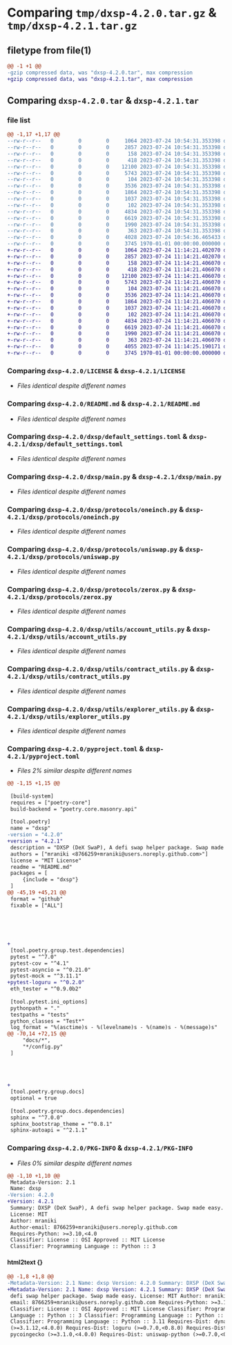 # Comparing `tmp/dxsp-4.2.0.tar.gz` & `tmp/dxsp-4.2.1.tar.gz`

## filetype from file(1)

```diff
@@ -1 +1 @@
-gzip compressed data, was "dxsp-4.2.0.tar", max compression
+gzip compressed data, was "dxsp-4.2.1.tar", max compression
```

## Comparing `dxsp-4.2.0.tar` & `dxsp-4.2.1.tar`

### file list

```diff
@@ -1,17 +1,17 @@
--rw-r--r--   0        0        0     1064 2023-07-24 10:54:31.353398 dxsp-4.2.0/LICENSE
--rw-r--r--   0        0        0     2857 2023-07-24 10:54:31.353398 dxsp-4.2.0/README.md
--rw-r--r--   0        0        0      158 2023-07-24 10:54:31.353398 dxsp-4.2.0/dxsp/__init__.py
--rw-r--r--   0        0        0      418 2023-07-24 10:54:31.353398 dxsp-4.2.0/dxsp/config.py
--rw-r--r--   0        0        0    12100 2023-07-24 10:54:31.353398 dxsp-4.2.0/dxsp/default_settings.toml
--rw-r--r--   0        0        0     5743 2023-07-24 10:54:31.353398 dxsp-4.2.0/dxsp/main.py
--rw-r--r--   0        0        0      104 2023-07-24 10:54:31.353398 dxsp-4.2.0/dxsp/protocols/__init__.py
--rw-r--r--   0        0        0     3536 2023-07-24 10:54:31.353398 dxsp-4.2.0/dxsp/protocols/oneinch.py
--rw-r--r--   0        0        0     1864 2023-07-24 10:54:31.353398 dxsp-4.2.0/dxsp/protocols/uniswap.py
--rw-r--r--   0        0        0     1037 2023-07-24 10:54:31.353398 dxsp-4.2.0/dxsp/protocols/zerox.py
--rw-r--r--   0        0        0      102 2023-07-24 10:54:31.353398 dxsp-4.2.0/dxsp/utils/__init__.py
--rw-r--r--   0        0        0     4834 2023-07-24 10:54:31.353398 dxsp-4.2.0/dxsp/utils/account_utils.py
--rw-r--r--   0        0        0     6619 2023-07-24 10:54:31.353398 dxsp-4.2.0/dxsp/utils/contract_utils.py
--rw-r--r--   0        0        0     1990 2023-07-24 10:54:31.353398 dxsp-4.2.0/dxsp/utils/explorer_utils.py
--rw-r--r--   0        0        0      363 2023-07-24 10:54:31.353398 dxsp-4.2.0/dxsp/utils/utils.py
--rw-r--r--   0        0        0     4028 2023-07-24 10:54:36.465433 dxsp-4.2.0/pyproject.toml
--rw-r--r--   0        0        0     3745 1970-01-01 00:00:00.000000 dxsp-4.2.0/PKG-INFO
+-rw-r--r--   0        0        0     1064 2023-07-24 11:14:21.402070 dxsp-4.2.1/LICENSE
+-rw-r--r--   0        0        0     2857 2023-07-24 11:14:21.402070 dxsp-4.2.1/README.md
+-rw-r--r--   0        0        0      158 2023-07-24 11:14:21.406070 dxsp-4.2.1/dxsp/__init__.py
+-rw-r--r--   0        0        0      418 2023-07-24 11:14:21.406070 dxsp-4.2.1/dxsp/config.py
+-rw-r--r--   0        0        0    12100 2023-07-24 11:14:21.406070 dxsp-4.2.1/dxsp/default_settings.toml
+-rw-r--r--   0        0        0     5743 2023-07-24 11:14:21.406070 dxsp-4.2.1/dxsp/main.py
+-rw-r--r--   0        0        0      104 2023-07-24 11:14:21.406070 dxsp-4.2.1/dxsp/protocols/__init__.py
+-rw-r--r--   0        0        0     3536 2023-07-24 11:14:21.406070 dxsp-4.2.1/dxsp/protocols/oneinch.py
+-rw-r--r--   0        0        0     1864 2023-07-24 11:14:21.406070 dxsp-4.2.1/dxsp/protocols/uniswap.py
+-rw-r--r--   0        0        0     1037 2023-07-24 11:14:21.406070 dxsp-4.2.1/dxsp/protocols/zerox.py
+-rw-r--r--   0        0        0      102 2023-07-24 11:14:21.406070 dxsp-4.2.1/dxsp/utils/__init__.py
+-rw-r--r--   0        0        0     4834 2023-07-24 11:14:21.406070 dxsp-4.2.1/dxsp/utils/account_utils.py
+-rw-r--r--   0        0        0     6619 2023-07-24 11:14:21.406070 dxsp-4.2.1/dxsp/utils/contract_utils.py
+-rw-r--r--   0        0        0     1990 2023-07-24 11:14:21.406070 dxsp-4.2.1/dxsp/utils/explorer_utils.py
+-rw-r--r--   0        0        0      363 2023-07-24 11:14:21.406070 dxsp-4.2.1/dxsp/utils/utils.py
+-rw-r--r--   0        0        0     4055 2023-07-24 11:14:25.190171 dxsp-4.2.1/pyproject.toml
+-rw-r--r--   0        0        0     3745 1970-01-01 00:00:00.000000 dxsp-4.2.1/PKG-INFO
```

### Comparing `dxsp-4.2.0/LICENSE` & `dxsp-4.2.1/LICENSE`

 * *Files identical despite different names*

### Comparing `dxsp-4.2.0/README.md` & `dxsp-4.2.1/README.md`

 * *Files identical despite different names*

### Comparing `dxsp-4.2.0/dxsp/default_settings.toml` & `dxsp-4.2.1/dxsp/default_settings.toml`

 * *Files identical despite different names*

### Comparing `dxsp-4.2.0/dxsp/main.py` & `dxsp-4.2.1/dxsp/main.py`

 * *Files identical despite different names*

### Comparing `dxsp-4.2.0/dxsp/protocols/oneinch.py` & `dxsp-4.2.1/dxsp/protocols/oneinch.py`

 * *Files identical despite different names*

### Comparing `dxsp-4.2.0/dxsp/protocols/uniswap.py` & `dxsp-4.2.1/dxsp/protocols/uniswap.py`

 * *Files identical despite different names*

### Comparing `dxsp-4.2.0/dxsp/protocols/zerox.py` & `dxsp-4.2.1/dxsp/protocols/zerox.py`

 * *Files identical despite different names*

### Comparing `dxsp-4.2.0/dxsp/utils/account_utils.py` & `dxsp-4.2.1/dxsp/utils/account_utils.py`

 * *Files identical despite different names*

### Comparing `dxsp-4.2.0/dxsp/utils/contract_utils.py` & `dxsp-4.2.1/dxsp/utils/contract_utils.py`

 * *Files identical despite different names*

### Comparing `dxsp-4.2.0/dxsp/utils/explorer_utils.py` & `dxsp-4.2.1/dxsp/utils/explorer_utils.py`

 * *Files identical despite different names*

### Comparing `dxsp-4.2.0/pyproject.toml` & `dxsp-4.2.1/pyproject.toml`

 * *Files 2% similar despite different names*

```diff
@@ -1,15 +1,15 @@
 
 [build-system]
 requires = ["poetry-core"]
 build-backend = "poetry.core.masonry.api"
 
 [tool.poetry]
 name = "dxsp"
-version = "4.2.0"
+version = "4.2.1"
 description = "DXSP (DeX SwaP), A defi swap helper package. Swap made easy."
 authors = ["mraniki <8766259+mraniki@users.noreply.github.com>"]
 license = "MIT License"
 readme = "README.md"
 packages = [
     {include = "dxsp"}
 ]
@@ -45,19 +45,21 @@
 format = "github"
 fixable = ["ALL"]
 
 
 
 
 
+
 [tool.poetry.group.test.dependencies]
 pytest = "^7.0"
 pytest-cov = "^4.1"
 pytest-asyncio = "^0.21.0"
 pytest-mock = "^3.11.1"
+pytest-loguru = "^0.2.0"
 eth_tester = "^0.9.0b2"
 
 [tool.pytest.ini_options]
 pythonpath = "."
 testpaths = "tests"
 python_classes = "Test*"
 log_format = "%(asctime)s - %(levelname)s - %(name)s - %(message)s"
@@ -70,14 +72,15 @@
     "docs/*",
     "*/config.py"
 ]
 
 
 
 
+
 [tool.poetry.group.docs]
 optional = true
 
 [tool.poetry.group.docs.dependencies]
 sphinx = "^7.0.0"
 sphinx_bootstrap_theme = "^0.8.1"
 sphinx-autoapi = "^2.1.1"
```

### Comparing `dxsp-4.2.0/PKG-INFO` & `dxsp-4.2.1/PKG-INFO`

 * *Files 0% similar despite different names*

```diff
@@ -1,10 +1,10 @@
 Metadata-Version: 2.1
 Name: dxsp
-Version: 4.2.0
+Version: 4.2.1
 Summary: DXSP (DeX SwaP), A defi swap helper package. Swap made easy.
 License: MIT
 Author: mraniki
 Author-email: 8766259+mraniki@users.noreply.github.com
 Requires-Python: >=3.10,<4.0
 Classifier: License :: OSI Approved :: MIT License
 Classifier: Programming Language :: Python :: 3
```

#### html2text {}

```diff
@@ -1,8 +1,8 @@
-Metadata-Version: 2.1 Name: dxsp Version: 4.2.0 Summary: DXSP (DeX SwaP), A
+Metadata-Version: 2.1 Name: dxsp Version: 4.2.1 Summary: DXSP (DeX SwaP), A
 defi swap helper package. Swap made easy. License: MIT Author: mraniki Author-
 email: 8766259+mraniki@users.noreply.github.com Requires-Python: >=3.10,<4.0
 Classifier: License :: OSI Approved :: MIT License Classifier: Programming
 Language :: Python :: 3 Classifier: Programming Language :: Python :: 3.10
 Classifier: Programming Language :: Python :: 3.11 Requires-Dist: dynaconf
 (>=3.1.12,<4.0.0) Requires-Dist: loguru (>=0.7.0,<0.8.0) Requires-Dist:
 pycoingecko (>=3.1.0,<4.0.0) Requires-Dist: uniswap-python (>=0.7.0,<0.8.0)
```


